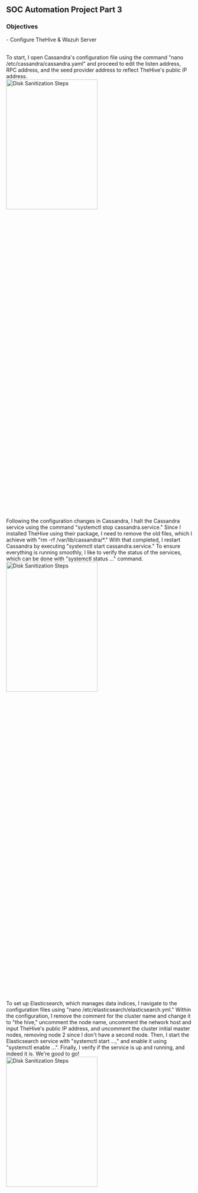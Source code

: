 <h2>SOC Automation Project Part 3</h2>

<h3>Objectives</h3>
- Configure TheHive & Wazuh Server  
<br />
<br />

To start, I open Cassandra's configuration file using the command "nano /etc/cassandra/cassandra.yaml" and proceed to edit the listen address, RPC address, and the seed provider address to reflect TheHive's public IP address.
<br />
<img src="https://github.com/Yagoobz/SOCAutomationLabPart3/assets/145611184/951d944f-7035-4fdd-a95b-e4971947f27c" height="30%" width="70%" alt="Disk Sanitization Steps"/>

Following the configuration changes in Cassandra, I halt the Cassandra service using the command "systemctl stop cassandra.service." Since I installed TheHive using their package, I need to remove the old files, which I achieve with "rm -rf /var/lib/cassandra/*." With that completed, I restart Cassandra by executing "systemctl start cassandra.service." To ensure everything is running smoothly, I like to verify the status of the services, which can be done with "systemctl status ..." command.
<br />
<img src="https://github.com/Yagoobz/SOCAutomationLabPart3/assets/145611184/fbfd87aa-2525-4bff-842b-27455a86cc9c" height="30%" width="70%" alt="Disk Sanitization Steps"/>

To set up Elasticsearch, which manages data indices, I navigate to the configuration files using "nano /etc/elasticsearch/elasticsearch.yml." Within the configuration, I remove the comment for the cluster name and change it to "the hive," uncomment the node name, uncomment the network host and input TheHive's public IP address, and uncomment the cluster initial master nodes, removing node 2 since I don't have a second node. Then, I start the Elasticsearch service with "systemctl start ...," and enable it using "systemctl enable ...". Finally, I verify if the service is up and running, and indeed it is. We're good to go!
<br />
<img src="https://github.com/Yagoobz/SOCAutomationLabPart3/assets/145611184/1d9ec576-fba9-4047-a5b7-94915dfa1300" height="30%" width="70%" alt="Disk Sanitization Steps"/>

To ensure that TheHive's user and group have access to a specific file path, I execute the command "ls -la /opt/thp." This verifies the permissions of the directory that TheHive requires access to. If I find that the root has access to TheHive directory, I need to change that by running "chown -R thehive:thehive /opt/thp." Upon rechecking the permissions using "ls -la /opt/thp," I confirm that TheHive is now both the user and the group with access. Now, I'm ready to proceed with configuring TheHive's configuration file.
<br />
<img src="https://github.com/Yagoobz/SOCAutomationLabPart3/assets/145611184/d4ebc5da-e67a-4736-b068-1795d5e676b4" height="30%" width="70%" alt="Disk Sanitization Steps"/>

After accessing the configuration file at "/etc/thehive/application.conf" with "nano /etc/thehive/application.conf," I update the storage hostname and index search hostname to TheHive's IP address, followed by modifying the application's local host to TheHive's IP address. With these changes made, I proceed to start and enable TheHive using "systemctl start ..." and verify the service's status for confirmation.
<br />
<img src="https://github.com/Yagoobz/SOCAutomationLabPart3/assets/145611184/7bb106ac-098e-45a9-8162-93f9bf385685" height="30%" width="70%" alt="Disk Sanitization Steps"/>

With all three services - Cassandra, Elasticsearch, and TheHive - up and running, I attempt to access TheHive using its public IP address followed by port 9000. Upon entering the default username and password, I successfully gain access to TheHive. Mission accomplished!
<br />
<img src="https://github.com/Yagoobz/SOCAutomationLabPart3/assets/145611184/795ec3ab-c3f9-4a83-989f-8e7602bf8e19" height="30%" width="70%" alt="Disk Sanitization Steps"/>

When I returned to my Windows cloud machine, I encountered an issue accessing the Wazuh dashboard due to a peculiar cloud server setting. To work around this, I opted to create a new Windows 10 virtual machine on VMware, running on an older MacBook with an Intel chip, as it does not face the compatibility challenges of Apple's M Series chips with virtual machines. After reinstalling Sysmon, everything was operational again, and VMware proved to run more smoothly compared to the AWS server. With access restored, I logged into the Wazuh dashboard and proceeded to create a new agent. Upon creation, I received a command to download in Windows PowerShell, and to initiate the service, I executed "net start wazuhsvc." Verifying in the services, Wazuh was indeed running as expected.
<br />
<img src="https://github.com/Yagoobz/SOCAutomationLabPart3/assets/145611184/69e45ab9-01a4-41b0-8d3f-b4b803f700a3" height="30%" width="70%" alt="Disk Sanitization Steps"/>

